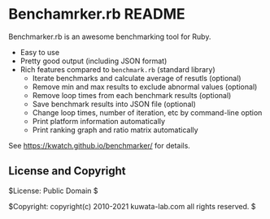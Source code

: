 Benchamrker.rb README
=====================

Benchmarker.rb is an awesome benchmarking tool for Ruby.

* Easy to use
* Pretty good output (including JSON format)
* Rich features compared to ``benchmark.rb`` (standard library)
  * Iterate benchmarks and calculate average of resutls (optional)
  * Remove min and max results to exclude abnormal values (optional)
  * Remove loop times from each benchmark results (optional)
  * Save benchmark results into JSON file (optional)
  * Change loop times, number of iteration, etc by command-line option
  * Print platform information automatically
  * Print ranking graph and ratio matrix automatically

See <https://kwatch.github.io/benchmarker/> for details.



License and Copyright
---------------------

$License: Public Domain $

$Copyright: copyright(c) 2010-2021 kuwata-lab.com all rights reserved. $

